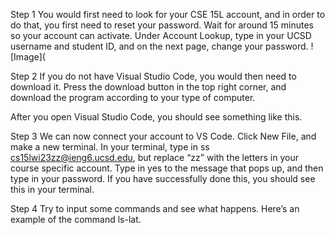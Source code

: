 Step 1
You would first need to look for your CSE 15L account, and in order to do that, you first need to reset your password. Wait for around 15 minutes so your account can activate.  Under Account Lookup, type in your UCSD username and student ID, and on the next page, change your password. 
![Image](

Step 2
If you do not have Visual Studio Code, you would then need to download it. Press the download button in the top right corner, and download the program according to your type of computer. 

After you open Visual Studio Code, you should see something like this.


Step 3
We can now connect your account to VS Code. Click New File, and make a new terminal. In your terminal, type in ss cs15lwi23zz@ieng6.ucsd.edu, but replace “zz” with the letters in your course specific account. Type in yes to the message that pops up, and then type in your password. If you have successfully done this, you should see this in your terminal.


Step 4
Try to input some commands and see what happens. Here’s an example of the command ls-lat.



